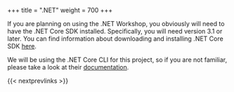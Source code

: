 +++
title = ".NET"
weight = 700
+++

If you are planning on using the .NET Workshop, you obviously will need to
have the .NET Core SDK installed.  Specifically, you will need version 3.1 or later.
You can find information about downloading and installing .NET Core SDK
[here](https://dotnet.microsoft.com/download).

We will be using the .NET Core CLI for this project, so if you are not familiar, 
please take a look at their [documentation](https://docs.microsoft.com/en-us/dotnet/core/tools).

{{< nextprevlinks >}}